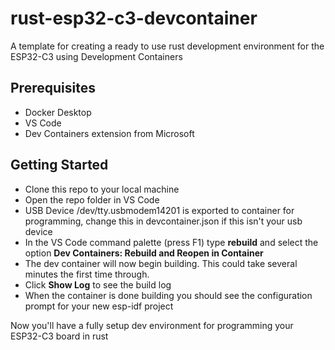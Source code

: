 # rust-esp32-c3-devcontainer
A template for creating a ready to use rust development environment for the ESP32-C3 using Development Containers

## Prerequisites
- Docker Desktop 
- VS Code
- Dev Containers extension from Microsoft

## Getting Started
- Clone this repo to your local machine 
- Open the repo folder in VS Code
- USB Device /dev/tty.usbmodem14201 is exported to container for programming, change this in devcontainer.json if this isn't your usb device
- In the VS Code command palette (press F1) type **rebuild** and select the option **Dev Containers: Rebuild and Reopen in Container**
- The dev container will now begin building. This could take several minutes the first time through. 
- Click **Show Log** to see the build log 
- When the container is done building you should see the configuration prompt for your new esp-idf project 

Now you'll have a fully setup dev environment for programming your ESP32-C3 board in rust 